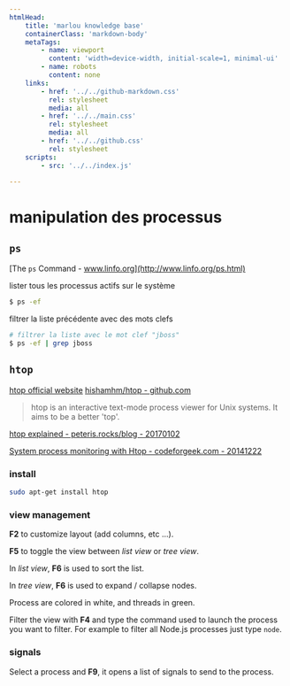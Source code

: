 ```yaml
---
htmlHead:
    title: 'marlou knowledge base' 
    containerClass: 'markdown-body'
    metaTags:
        - name: viewport
          content: 'width=device-width, initial-scale=1, minimal-ui'
        - name: robots
          content: none
    links:
        - href: '../../github-markdown.css'
          rel: stylesheet
          media: all
        - href: '../../main.css'
          rel: stylesheet
          media: all
        - href: '../../github.css'
          rel: stylesheet
    scripts:
        - src: '../../index.js'

---
```


# manipulation des processus

## `ps`

[The `ps` Command - www.linfo.org](http://www.linfo.org/ps.html)

lister tous les processus actifs sur le système

```bash
$ ps -ef
```

filtrer la liste précédente avec des mots clefs

```bash
# filtrer la liste avec le mot clef "jboss"
$ ps -ef | grep jboss
```

## `htop`

[htop official website](https://hisham.hm/htop/) [hishamhm/htop - github.com](https://github.com/hishamhm/htop)

> htop is an interactive text-mode process viewer for Unix systems. It aims to be a better 'top'. 

[htop explained - peteris.rocks/blog - 20170102](https://peteris.rocks/blog/htop/)

[System process monitoring with Htop - codeforgeek.com - 20141222](https://codeforgeek.com/2014/12/system-process-monitoring-htop/)

### install

```bash
sudo apt-get install htop
```

### view management

**F2** to customize layout (add columns, etc ...).

**F5** to toggle the view between *list view* or *tree view*.

In *list view*, **F6** is used to sort the list.

In *tree view*, **F6** is used to expand / collapse nodes.

Process are colored in white, and threads in green.

Filter the view with **F4** and type the command used to launch the process you want to filter.
For example to filter all Node.js processes just type `node`.

### signals

Select a process and **F9**, it opens a list of signals to send to the process.
